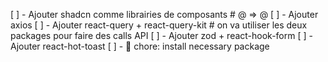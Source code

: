 [ ] - Ajouter shadcn comme librairies de composants # @ => @
[ ] - Ajouter axios
[ ] - Ajouter react-query + react-query-kit # on va utiliser les deux packages pour faire des calls API
[ ] - Ajouter zod + react-hook-form
[ ] - Ajouter react-hot-toast
[ ] -  :wrench: chore: install necessary package